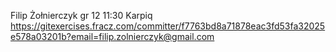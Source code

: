 Filip Żołnierczyk
gr 12 11:30
Karpiq
https://gitexercises.fracz.com/committer/f7763bd8a71878eac3fd53fa32025e578a03201b?email=filip.zolnierczyk@gmail.com